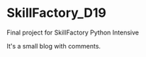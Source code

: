 # SkillFactory_D19
Final project for SkillFactory Python Intensive 


It's a small blog with comments.
